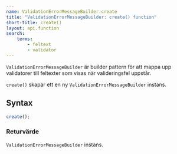 ```yaml
---
name: ValidationErrorMessageBuilder.create
title: "ValidationErrorMessageBuilder: create() function"
short-title: create()
layout: api.function
search:
    terms:
        - feltext
        - validator
---
```


`ValidationErrorMessageBuilder` är builder pattern för att mappa upp validatorer till feltexter som visas när valideringsfel uppstår.

`create()` skapar ett en ny `ValidationErrorMessageBuilder` instans.

## Syntax

```ts nocompile nolint
create();
```

### Returvärde

`ValidationErrorMessageBuilder` instans.
